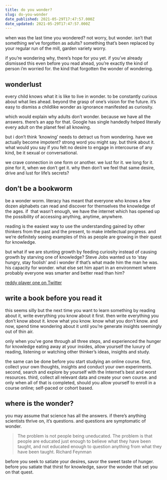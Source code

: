 ```yaml
---
title: do you wonder?
slug: do-you-wonder
date_published: 2021-05-29T17:47:57.000Z
date_updated: 2021-05-29T17:47:57.000Z
---
```


when was the last time you wondered? not worry, but wonder. isn’t that something we’ve forgotten as adults? something that’s been replaced by your regular run of the mill, garden variety worry.

if you’re wondering why, there’s hope for you yet. if you’ve already dismissed this even before you read ahead, you’re exactly the kind of person i’m worried for. the kind that forgotten the wonder of wondering.

## wonderlust

every child knows what it is like to live in wonder. to be constantly curious about what lies ahead. beyond the grasp of one’s vision for the future. it’s easy to dismiss a childlike wonder as ignorance manifested as curiosity.

which would explain why adults don’t wonder. because we have all the answers. there’s an app for that. Google has single handedly helped literally every adult on the planet feel all knowing.

but i don’t think ‘knowing’ needs to detract us from wondering. have we actually become impotent? strong word you might say. but think about it. what would you say if you felt no desire to engage in intercourse of any kind, be it sexual or conversational.

we crave connection in one form or another. we lust for it. we long for it. pine for it, when we don’t get it. why then don’t we feel that same desire, drive and lust for life’s secrets?

## don’t be a bookworm

be a wonder worm. literacy has meant that everyone who knows a few dozen alphabets can read and discover for themselves the knowledge of the ages. if  that wasn’t enough, we have the internet which has opened up the possibility of accessing anything, anytime, anywhere.

reading is the easiest way to use the understanding gained by other thinkers from the past and the present, to make intellectual progress. and we’re definitely seeing examples of this as people are growing in their quest for knowledge.

but what if we are stunting growth by feeding curiosity instead of causing growth by starving one of knowledge? Steve Jobs wanted us to ‘stay hungry, stay foolish’ and i wonder if that’s what made him the man he was. his capacity for wonder. what else set him apart in an environment where probably everyone was smarter and better read than him?

[reddy player one on Twitter](https://twitter.com/reddy2go/status/1345251686902730753?s=21)

## write a book before you read it

this seems silly but the next time you want to learn something by reading about it, write everything you know about it first. then write everything you don’t know about it. know what you know. know what you don’t know. and now, spend time wondering about it until you’re generate insights seemingly out of thin air.

only when you’ve gone through all three steps, and experienced the hunger for knowledge eating away at your insides, allow yourself the luxury of reading, listening or watching other thinker’s ideas, insights and study.

the same can be done before you start studying an online course. first, collect your own thoughts, insights and conduct your own experiments. second, search and explore by yourself with the Internet’s best and worst resources. third, collect all relevant data and create your own course. and only when all of that is completed, should you allow yourself to enroll in a course online; self-paced or cohort based.

## where is the wonder?

you may assume that science has all the answers. if there’s anything scientists thrive on, it’s questions. and questions are symptomatic of wonder.

> The problem is not people being uneducated. The problem is that people are educated just enough to believe what they have been taught, and not educated enough to question anything from what they have been taught.
> Richard Feynman

before you seek to satiate your desires, savor the sweet taste of hunger. before you satiate that thirst for knowledge, savor the wonder that set you on that quest.
